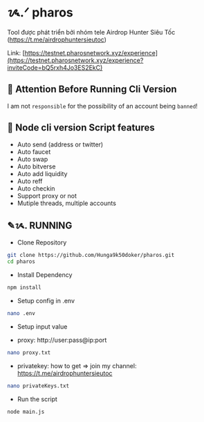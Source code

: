 # ᝰ.ᐟ pharos

Tool được phát triển bởi nhóm tele Airdrop Hunter Siêu Tốc (https://t.me/airdrophuntersieutoc)

Link: [https://testnet.pharosnetwork.xyz/experience](https://testnet.pharosnetwork.xyz/experience?inviteCode=bQ5rxh4Jo3ES2EkC)

## 🚨 Attention Before Running Cli Version

I am not `responsible` for the possibility of an account being `banned`!

## 📎 Node cli version Script features

- Auto send (address or twitter)
- Auto faucet
- Auto swap
- Auto bitverse
- Auto add liquidity
- Auto reff
- Auto checkin
- Support proxy or not
- Mutiple threads, multiple accounts

## ✎ᝰ. RUNNING

- Clone Repository

```bash
git clone https://github.com/Hunga9k50doker/pharos.git
cd pharos
```

- Install Dependency

```bash
npm install
```

- Setup config in .env

```bash
nano .env
```

- Setup input value

* proxy: http://user:pass@ip:port

```bash
nano proxy.txt
```

- privatekey: how to get => join my channel: https://t.me/airdrophuntersieutoc

```bash
nano privateKeys.txt
```

- Run the script

```bash
node main.js
```

